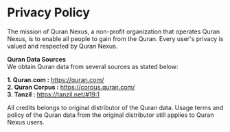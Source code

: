 # Privacy Policy

The mission of Quran Nexus, a non-profit organization that operates Quran Nexus, is to enable all people to gain from the Quran. Every user's privacy is valued and respected by Quran Nexus.

**Quran Data Sources**  
We obtain Quran data from several sources as stated below:

**1. Quran.com :** https://quran.com/   
**2. Quran Corpus :** https://corpus.quran.com/  
**3. Tanzil :** https://tanzil.net/#19:1

All credits belongs to original distributor of the Quran data. Usage terms and policy of the Quran data from the original distributor still applies to Quran Nexus users.

